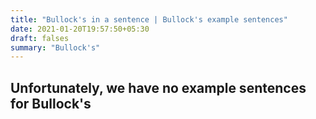 ```yaml
---
title: "Bullock's in a sentence | Bullock's example sentences"
date: 2021-01-20T19:57:50+05:30
draft: falses
summary: "Bullock's"
---
```

## Unfortunately, we have no example sentences for Bullock's                 
